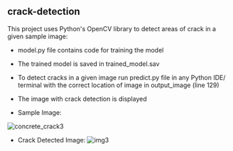 ## crack-detection

This project uses Python's OpenCV library to detect areas of crack in a given sample image:

- model.py file contains code for training the model
- The trained model is saved in trained_model.sav
- To detect cracks in a given image run predict.py file in any Python IDE/ terminal with the correct location of image in output_image (line 129)
- The image with crack detection is displayed

- Sample Image:

![concrete_crack3](https://user-images.githubusercontent.com/56317982/112759480-ce4d9700-9010-11eb-8145-2ffc24f03cd8.jpeg)


- Crack Detected Image:
![img3](https://user-images.githubusercontent.com/56317982/112759459-b413b900-9010-11eb-9b2d-d5f2c2a61911.png)
